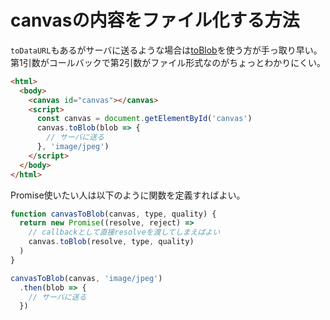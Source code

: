 # canvasの内容をファイル化する方法

`toDataURL`もあるがサーバに送るような場合は[toBlob](https://developer.mozilla.org/ja/docs/Web/API/HTMLCanvasElement/toBlob)を使う方が手っ取り早い。第1引数がコールバックで第2引数がファイル形式なのがちょっとわかりにくい。

```html
<html>
  <body>
    <canvas id="canvas"></canvas>
    <script>
      const canvas = document.getElementById('canvas')
      canvas.toBlob(blob => {
        // サーバに送る
      }, 'image/jpeg')
    </script>
  </body>
</html>
```

Promise使いたい人は以下のように関数を定義すればよい。

```js
function canvasToBlob(canvas, type, quality) {
  return new Promise((resolve, reject) => 
    // callbackとして直接resolveを渡してしまえばよい
    canvas.toBlob(resolve, type, quality)
  )
}

canvasToBlob(canvas, 'image/jpeg')
  .then(blob => {
    // サーバに送る
  })
```
